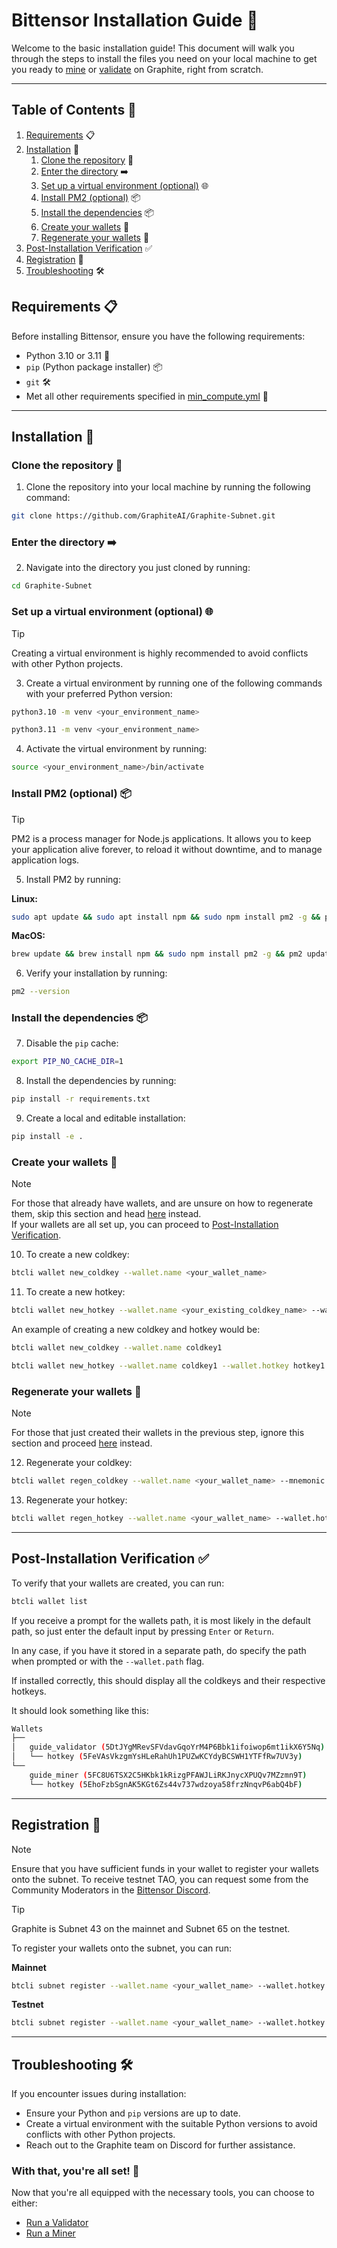 # Bittensor Installation Guide 🚀

Welcome to the basic installation guide! This document will walk you through the steps to install the files you need on your local machine to get you ready to [mine](./miner.md) or [validate](./validator.md) on Graphite, right from scratch.

<hr>

## Table of Contents 📑

1. [Requirements](#requirements) 📋
2. [Installation](#installation) 🔧
   1. [Clone the repository](#clone-the-repository) 📂
   2. [Enter the directory](#enter-the-directory) ➡️
   3. [Set up a virtual environment (optional)](#set-up-a-virtual-environment) 🌐
   4. [Install PM2 (optional)](#install-pm2) 📦
   5. [Install the dependencies](#install-the-dependencies) 📦
   6. [Create your wallets](#create-your-wallets) 👝
   7. [Regenerate your wallets](#regenerate-your-wallets) 🔄
3. [Post-Installation Verification](#post-installation-verification) ✅
4. [Registration](#registration) 📝
5. [Troubleshooting](#troubleshooting) 🛠️

<a id="requirements"></a>

## Requirements 📋

Before installing Bittensor, ensure you have the following requirements:

- Python 3.10 or 3.11 🐍
- `pip` (Python package installer) 📦
- `git` 🛠️
- Met all other requirements specified in [min_compute.yml](../min_compute.yml) 📑

<hr>

<a id="installation"></a>

## Installation 🔧

<a id="clone-the-repository"></a>

### Clone the repository 📂

1. Clone the repository into your local machine by running the following command:

```sh
git clone https://github.com/GraphiteAI/Graphite-Subnet.git
```

<a id="enter-the-directory"></a>

### Enter the directory ➡️

2. Navigate into the directory you just cloned by running:

```sh
cd Graphite-Subnet
```

<a id="set-up-a-virtual-environment"></a>

### Set up a virtual environment (optional) 🌐

> [!TIP]
> Creating a virtual environment is highly recommended to avoid conflicts with other Python projects.

3. Create a virtual environment by running one of the following commands with your preferred Python version:

```sh
python3.10 -m venv <your_environment_name>
```

```sh
python3.11 -m venv <your_environment_name>
```

4. Activate the virtual environment by running:

```sh
source <your_environment_name>/bin/activate
```

<a id="install-pm2"></a>

### Install PM2 (optional) 📦

> [!TIP]
> PM2 is a process manager for Node.js applications. It allows you to keep your application alive forever, to reload it without downtime, and to manage application logs.

5. Install PM2 by running:

<strong>Linux:</strong>
```sh
sudo apt update && sudo apt install npm && sudo npm install pm2 -g && pm2 update
```

<strong>MacOS:</strong>
```sh
brew update && brew install npm && sudo npm install pm2 -g && pm2 update
```

6. Verify your installation by running:

```sh
pm2 --version
```

<a id="install-the-dependencies"></a>

### Install the dependencies 📦

7. Disable the `pip` cache:

```sh
export PIP_NO_CACHE_DIR=1
```

8. Install the dependencies by running:

```sh
pip install -r requirements.txt
```

9. Create a local and editable installation:

```sh
pip install -e .
```

<a id="create-your-wallets"></a>

### Create your wallets 👝

> [!NOTE]  
> For those that already have wallets, and are unsure on how to regenerate them, skip this section and head <a href="#regenerate-your-wallets">here</a> instead. <br>
> If your wallets are all set up, you can proceed to [Post-Installation Verification](#post-installation-verification).


10. To create a new coldkey:

```sh
btcli wallet new_coldkey --wallet.name <your_wallet_name>
```

11. To create a new hotkey:

```sh
btcli wallet new_hotkey --wallet.name <your_existing_coldkey_name> --wallet.hotkey <your_hotkey_name>
```

An example of creating a new coldkey and hotkey would be:

```sh
btcli wallet new_coldkey --wallet.name coldkey1
```

```sh
btcli wallet new_hotkey --wallet.name coldkey1 --wallet.hotkey hotkey1
```

<a id="regenerate-your-wallets"></a>

### Regenerate your wallets 🔄

> [!NOTE]  
> For those that just created their wallets in the previous step, ignore this section and proceed <a href="#post-installation">here</a> instead.

12. Regenerate your coldkey:

```sh
btcli wallet regen_coldkey --wallet.name <your_wallet_name> --mnemonic <your_mnemonic>
```

13. Regenerate your hotkey:

```sh
btcli wallet regen_hotkey --wallet.name <your_wallet_name> --wallet.hotkey <your_hotkey_name> --mnemonic <your_mnemonic>
```

<hr>

<a id="post-installation-verification"></a>

## Post-Installation Verification ✅

To verify that your wallets are created, you can run:

```sh
btcli wallet list
```

If you receive a prompt for the wallets path, it is most likely in the default path, so just enter the default input by pressing `Enter` or `Return`.

In any case, if you have it stored in a separate path, do specify the path when prompted or with the `--wallet.path` flag.

If installed correctly, this should display all the coldkeys and their respective hotkeys.

It should look something like this:

```sh
Wallets
├──
│   guide_validator (5DtJYgMRevSFVdavGqoYrM4P6Bbk1ifoiwop6mt1ikX6Y5Nq)
│   └── hotkey (5FeVAsVkzgmYsHLeRahUh1PUZwKCYdyBCSWH1YTFfRw7UV3y)
└──
    guide_miner (5FC8U6TSX2C5HKbk1kRizgPFAWJLiRKJnycXPUQv7MZzmn9T)
    └── hotkey (5EhoFzbSgnAK5KGt6Zs44v737wdzoya58frzNnqvP6abQ4bF)
```

<hr>

<a id="registration"></a>

## Registration 📝

> [!NOTE]
> Ensure that you have sufficient funds in your wallet to register your wallets onto the subnet.
> To receive testnet TAO, you can request some from the Community Moderators in the <a href="https://discord.gg/N65us8J5">Bittensor Discord</a>.

> [!TIP]
> Graphite is Subnet 43 on the mainnet and Subnet 65 on the testnet.

To register your wallets onto the subnet, you can run:

<strong>Mainnet</strong>
```sh
btcli subnet register --wallet.name <your_wallet_name> --wallet.hotkey <your_hotkey_name> --netuid 43
```

<strong>Testnet</strong>
```sh
btcli subnet register --wallet.name <your_wallet_name> --wallet.hotkey <your_hotkey_name> --netuid 65 --subtensor.network test
```

<hr>

<a id="troubleshooting"></a>

## Troubleshooting 🛠️

If you encounter issues during installation:

- Ensure your Python and `pip` versions are up to date.
- Create a virtual environment with the suitable Python versions to avoid conflicts with other Python projects.
- Reach out to the Graphite team on Discord for further assistance.

### With that, you're all set! 🚀

Now that you're all equipped with the necessary tools, you can choose to either:

- [Run a Validator](./validator.md)
- [Run a Miner](./miner.md)
